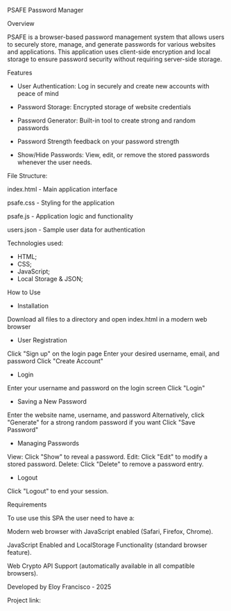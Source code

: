 PSAFE Password Manager

Overview


PSAFE is a browser-based password management system that allows users to securely store, manage, and generate passwords for various websites and applications. This application uses client-side encryption and local storage to ensure password security without requiring server-side storage.


Features

- User Authentication:
Log in securely and create new accounts with peace of mind

- Password Storage: 
Encrypted storage of website credentials

- Password Generator: 
Built-in tool to create strong and random passwords

- Password Strength feedback on your password strength 

- Show/Hide Passwords: 
View, edit, or remove the stored passwords whenever the user needs.



File Structure:

index.html - Main application interface
  
psafe.css - Styling for the application
   
psafe.js - Application logic and functionality
  
users.json - Sample user data for authentication



Technologies used:

- HTML;
- CSS;
- JavaScript;
- Local Storage & JSON;


How to Use


- Installation

Download all files to a directory and open index.html in a modern web browser

- User Registration

Click "Sign up" on the login page
Enter your desired username, email, and password
Click "Create Account"

- Login

Enter your username and password on the login screen
Click "Login"

- Saving a New Password

Enter the website name, username, and password
Alternatively, click "Generate" for a strong random password if you want
Click "Save Password"

- Managing Passwords

View: Click "Show" to reveal a password.
Edit: Click "Edit" to modify a stored password.
Delete: Click "Delete" to remove a password entry.

- Logout

Click "Logout" to end your session.

Requirements

To use use this SPA the user need to have a:

Modern web browser with JavaScript enabled (Safari, Firefox, Chrome).

JavaScript Enabled and LocalStorage Functionality (standard browser feature). 

Web Crypto API Support (automatically available in all compatible browsers).


Developed by Eloy Francisco - 2025


Project link:





